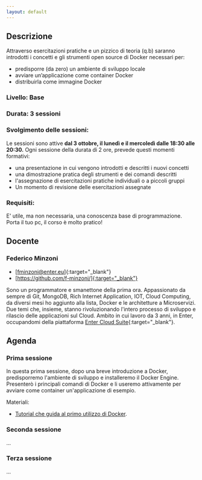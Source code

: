 ```yaml
---
layout: default
---
```


## Descrizione
Attraverso esercitazioni pratiche e un pizzico di teoria (q.b) saranno introdotti i concetti e gli strumenti open source di Docker necessari per:

- predisporre (da zero) un ambiente di sviluppo locale  
- avviare un’applicazione come container Docker  
- distribuirla come immagine Docker

### Livello: Base

### Durata: 3 sessioni
 
### Svolgimento delle sessioni: 
Le sessioni sono attive **dal 3 ottobre, il lunedì e il mercoledì dalle 18:30 alle 20:30.**
Ogni sessione della durata di 2 ore, prevede questi momenti formativi:

- una presentazione in cui vengono introdotti e descritti i nuovi concetti  
- una dimostrazione pratica degli strumenti e dei comandi descritti  
- l'assegnazione di esercitazioni pratiche individuali o a piccoli gruppi  
- Un momento di revisione delle esercitazioni assegnate
 
### Requisiti:
 
E' utile, ma non necessaria, una conoscenza base di programmazione. Porta il tuo pc, il corso è molto pratico!

## Docente

### Federico Minzoni

- [fminzoni@enter.eu]{:target="_blank"}  
- [https://github.com/f-minzoni/]{:target="_blank"}

Sono un programmatore e smanettone della prima ora. Appassionato da sempre di Git, MongoDB, Rich Internet Application, IOT, Cloud Computing, da diversi mesi ho aggiunto alla lista, Docker e le architetture a Microservizi. Due temi che, insieme, stanno rivoluzionando l'intero processo di sviluppo e rilascio delle applicazioni sul Cloud. Ambito in cui lavoro da 3 anni, in Enter, occupandomi della piattaforma [Enter Cloud Suite](http://www.entercloudsuite.com){:target="_blank"}.

## Agenda

### Prima sessione
 
In questa prima sessione, dopo una breve introduzione a Docker, predisporremo l'ambiente di sviluppo e installeremo il Docker Engine. Presenterò i principali comandi di Docker e li useremo attivamente per avviare come container un'applicazione di esempio.  

Materiali:  

- [Tutorial che guida al primo utilizzo di Docker](https://log-ed.github.io/docker-get-started/sessione1).

### Seconda sessione
...

### Terza sessione
...

